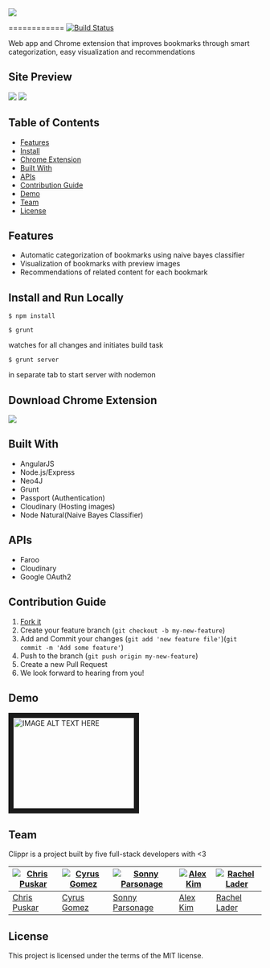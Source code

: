 <img src="http://i.imgur.com/7e4NuaM.png" align="center" />

============
[![Build Status](https://travis-ci.org/BitsPleaseMKS/Clipr.svg?branch=dev)](https://travis-ci.org/BitsPleaseMKS/Clipr)

Web app and Chrome extension that improves bookmarks through smart categorization, easy visualization and recommendations

## Site Preview

<img src="http://i.imgur.com/WBhHn0u.png" />

<img src="http://i.imgur.com/SF30HkA.png" />

## Table of Contents

  - [Features](#features)
  - [Install](#install-and-run-locally)
  - [Chrome Extension](#download-chrome-extension)
  - [Built With](#built-with)
  - [APIs](#apis)
  - [Contribution Guide](#contribution-guide)
  - [Demo](#demo)
  - [Team](#team)
  - [License](#license)

## Features

- Automatic categorization of bookmarks using naive bayes classifier
- Visualization of bookmarks with preview images
- Recommendations of related content for each bookmark

<!-- ## Flow Chart (prob change this name but Flow chart will go here) -->

## Install and Run Locally

```
$ npm install
```
```
$ grunt
```
watches for all changes and initiates build task
```
$ grunt server
```
in separate tab to start server with nodemon

## Download Chrome Extension

<a href="https://chrome.google.com/webstore/detail/ccgfgdnpcafmblafaojcahhjedhbnjal" target="_blank"><img src="http://i.imgur.com/Sgo40AL.png" /></a>

## Built With

- AngularJS
- Node.js/Express
- Neo4J
- Grunt
- Passport (Authentication)
- Cloudinary (Hosting images)
- Node Natural(Naive Bayes Classifier)

## APIs

- Faroo
- Cloudinary
- Google OAuth2

## Contribution Guide

1. [Fork it](https://github.com/BitsPleaseMKS/Clipr/fork)
2. Create your feature branch (`git checkout -b my-new-feature`)
3. Add and Commit your changes (`git add 'new feature file'`)(`git commit -m 'Add some feature'`)
4. Push to the branch (`git push origin my-new-feature`)
5. Create a new Pull Request
6. We look forward to hearing from you!

## Demo

<a href="http://www.youtube.com/watch?feature=player_embedded&v=5fP4emqw7O4
" target="_blank"><img src="http://img.youtube.com/vi/5fP4emqw7O4/0.jpg"
alt="IMAGE ALT TEXT HERE" width="240" height="180" border="10" /></a>

## Team

Clippr is a project built by five full-stack developers with <3

[![Chris Puskar](https://avatars0.githubusercontent.com/u/5401197?v=3&s=120)](https://github.com/cjpuskar) | [![Cyrus Gomez](https://avatars2.githubusercontent.com/u/13814682?v=3&s=120)](https://github.com/cygomez) | [![Sonny Parsonage](https://avatars2.githubusercontent.com/u/13169991?v=3&s=120)](https://github.com/sonny-qa) | [![Alex Kim](https://avatars1.githubusercontent.com/u/10258122?v=3&s=120)](https://github.com/minseokim) | [![Rachel Lader](https://avatars0.githubusercontent.com/u/13043589?v=3&s=120)](https://github.com/RachelLader)
---|---|---|---|---|
[Chris Puskar](https://github.com/cjpuskar) | [Cyrus Gomez](https://github.com/cygomez) | [Sonny Parsonage](https://github.com/sonny-qa) | [Alex Kim](https://github.com/minseokim) | [Rachel Lader](https://github.com/RachelLader)

## License

This project is licensed under the terms of the MIT license.
